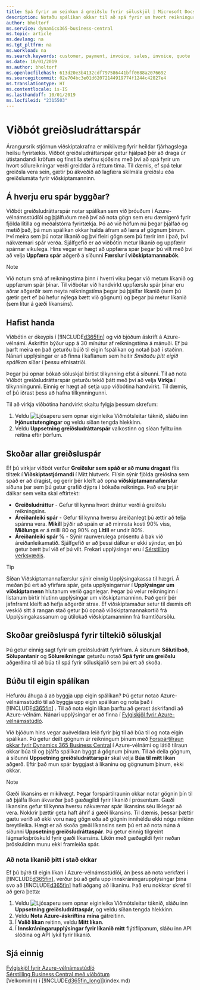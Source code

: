 ```yaml
---
title: Spá fyrir um seinkun á greiðslu fyrir söluskjöl | Microsoft Docs
description: Notaðu spálíkan okkar til að spá fyrir um hvort reikningur verði greiddur á réttum tíma.
author: bholtorf
ms.service: dynamics365-business-central
ms.topic: article
ms.devlang: na
ms.tgt_pltfrm: na
ms.workload: na
ms.search.keywords: customer, payment, invoice, sales, invoice, quote
ms.date: 10/01/2019
ms.author: bholtorf
ms.openlocfilehash: 613d20e3b4132cdf797586441bff0688a2076692
ms.sourcegitcommit: 02e704bc3e01d62072144919774f1244c42827e4
ms.translationtype: HT
ms.contentlocale: is-IS
ms.lasthandoff: 10/01/2019
ms.locfileid: "2315503"
---
```

# <a name="the-late-payment-prediction-extension"></a>Viðbót greiðsludráttarspár  
Árangursrík stjórnun viðskiptakrafna er mikilvæg fyrir heildar fjárhagslega heilsu fyrirtækis. Viðbót greiðsludráttarspár getur hjálpað þér að draga úr útistandandi kröfum og fínstilla stefnu sjóðsins með því að spá fyrir um hvort sölureikningar verði greiddar á réttum tíma. Til dæmis, ef spá telur greiðsla vera sein, gætir þú ákveðið að lagfæra skilmála greiðslu eða greiðslumáta fyrir viðskiptamanninn.

## <a name="what-are-predictions-based-on"></a>Á hverju eru spár byggðar?  
Viðbót greiðsludráttarspár notar spálíkan sem við þróuðum í Azure-vélnámsstúdíói og þjálfuðum með því að nota gögn sem eru dæmigerð fyrir fjölda lítilla og meðalstórra fyrirtækja. Þó að við höfum nú þegar þjálfað og metið það, þá mun spálíkan okkar halda áfram að læra af gögnum þínum. Því meira sem þú notar líkanið og því fleiri gögn sem þú færir inn í það, því nákvæmari spár verða. Sjálfgefið er að viðbótin metur líkanið og uppfærir spárnar vikulega. Hins vegar er hægt að uppfæra spár þegar þú vilt með því að velja **Uppfæra spár** aðgerð á síðunni **Færslur í viðskiptamannabók**.  

> [!Note]
> Við notum smá af reikningstíma þinn í hverri viku þegar við metum líkanið og uppfærum spár þínar. Til viðbótar við handvirkt uppfærslu spár þínar eru aðrar aðgerðir sem neyta reikningstíma þegar þú þjálfar líkanið (sem þú gætir gert ef þú hefur nýlega bætt við gögnum) og þegar þú metur líkanið (sem lítur á gæði líkansins).

## <a name="getting-started"></a>Hafist handa
Viðbótin er ókeypis í [!INCLUDE[d365fin](includes/d365fin_md.md)] og við bjóðum áskrift á Azure-vélnámi. Áskriftin býður upp á 30 mínútur af reikningstíma á mánuði. Ef þú þarft meira en það geturðu búið til eigin fspálíkan og notað það í staðinn. Nánari upplýsingar er að finna í kaflanum sem heitir _Smíðaðu þitt eigið spálíkan_ síðar í þessu efnisatriði.  

Þegar þú opnar bókað söluskjal birtist tilkynning efst á síðunni. Til að nota Viðbót greiðsludráttarspár geturðu tekið þátt með því að velja **Virkja** í tilkynningunni. Einnig er hægt að setja upp viðbótina handvirkt. Til dæmis, ef þú iðrast þess að hafna tilkynningunni.  

Til að virkja viðbótina handvirkt skaltu fylgja þessum skrefum:

1. Veldu ![Ljósaperu sem opnar eiginleika Viðmótsleitar](media/ui-search/search_small.png "Segðu mér hvað þú vilt gera") táknið, sláðu inn **Þjónustutengingar** og veldu síðan tengda hlekkinn.  
2. Veldu **Uppsetning greiðsludráttarspár** valkostinn og síðan fylltu inn reitina eftir þörfum.

## <a name="viewing-all-payment-predictions"></a>Skoðar allar greiðsluspár
Ef þú virkjar viðbót verður **Greiðslur sem spáð er að munu dragast** flís tiltæk í **Viðskiptastjórnandi** í Mitt hlutverk. Flísin sýnir fjölda greiðslna sem spáð er að dragist, og gerir þér kleift að opna **viðskiptamannafærslur** síðuna þar sem þú getur grafið dýpra í bókaða reikninga. Það eru þrjár dálkar sem veita skal eftirtekt:  

* **Greiðsludráttur** - Gefur til kynna hvort dráttur verði á greiðslu reikningsins.
* **Áreiðanleiki spár** - Gefur til kynna hversu áreiðanlegt þú ættir að telja spánna vera. **Mikill** þýðir að spáin er að minnsta kosti 90% viss, **Miðlungs** er á milli 80 og 90% og **Lítill** er undir 80%.
* **Áreiðanleiki spár %** - Sýnir raunverulega prósentu á bak við áreiðanleikamatið. Sjálfgefið er að þessi dálkur er ekki sýndur, en þú getur bætt því við ef þú vilt. Frekari upplýsingar eru í [Sérstilling verksvæðis](ui-personalization-user.md).

> [!Tip]
> Síðan Viðskiptamannafærslur sýnir einnig Upplýsingakassa til hægri. Á meðan þú ert að yfirfara spár, geta upplýsingarnar í **Upplýsingar um viðskiptamenn** hlutanum verið gagnlegar. Þegar þú velur reikninginn í listanum birtir hlutinn upplýsingar um viðskiptamanninn. Það gerir þér jafnframt kleift að hefja aðgerðir strax. Ef viðskiptamaður setur til dæmis oft veskið sitt á rangan stað getur þú opnað viðskiptamannakortið frá Upplýsingakassanum og útilokað viðskiptamanninn frá framtíðarsölu.  

## <a name="viewing-a-payment-prediction-for-a-specific-sales-document"></a>Skoðar greiðsluspá fyrir tiltekið söluskjal
Þú getur einnig sagt fyrir um greiðsludrátt fyrirfram. Á síðunum **Sölutilboð**, **Sölupantanir** og **Sölureikningar** geturðu notað **Spá fyrir um greiðslu** aðgerðina til að búa til spá fyrir söluskjalið sem þú ert að skoða.

<!--## Scheduling Payment Predictions
On the **Late Payment Prediction Setup** page you can schedule updates to payment predictions for a time that is convenient for you. -->

## <a name="building-your-own-predictive-model"></a>Búðu til eigin spálíkan
Hefurðu áhuga á að byggja upp eigin spálíkan? Þú getur notað Azure-vélnámsstúdíó til að byggja upp eigin spálíkan og nota það í [!INCLUDE[d365fin](includes/d365fin_md.md)] . Til að nota eigin líkan þarftu að gerast áskrifandi að Azure-vélnám. Nánari upplýsingar er að finna í [Fylgiskjöl fyrir Azure-vélnámsstúdíó](https://go.microsoft.com/fwlink/?linkid=861765).  

Við bjóðum hins vegar auðveldara leið fyrir þig til að búa til og nota eigin spálíkan. Þú getur deilt gögnum úr reikningum þínum með [Forspártilraun okkar fyrir Dynamics 365 Business Central](https://go.microsoft.com/fwlink/?linkid=2086310) í Azure-vélnámi og látið tilraun okkar búa til og þjálfa spálíkan byggt á gögnum þínum. Til að deila gögnum, á síðunni **Uppsetning greiðsludráttarspár** skal velja **Búa til mitt líkan** aðgerð. Eftir það mun spár byggjast á líkaninu og gögnunum þínum, ekki okkar.  

> [!Note]
>   Gæði líkansins er mikilvægt. Þegar forspártilraunin okkar notar gögnin þín til að þjálfa líkan ákvarðar það gæðagildi fyrir líkanið í prósentum. Gæði líkansins gefur til kynna hversu nákvæmar spár líkansins séu líklegar að vera. Nokkrir þættir geta haft áhrif á gæði líkansins. Til dæmis, þessar þættir gætu verið að ekki voru næg gögn eða að gögnin innihéldu ekki nógu mikinn breytileika. Hægt er að skoða gæði líkansins sem þú ert að nota núna á síðunni **Uppsetning greiðsludráttaspár**. Þú getur einnig tilgreint lágmarksþröskuld fyrir gæði líkansins. Líkön með gæðagildi fyrir neðan þröskuldinn munu ekki framleiða spár.  

### <a name="to-use-your-model-instead-of-ours"></a>Að nota líkanið þitt í stað okkar  
Ef þú býrð til eigin líkan í Azure-vélnámsstúdíói, án þess að nota verkfæri í [!INCLUDE[d365fin](includes/d365fin_md.md)], verður þú að gefa upp innskráningarupplýsingar þína svo að [!INCLUDE[d365fin](includes/d365fin_md.md)] hafi aðgang að líkaninu. Það eru nokkrar skref til að gera þetta:

1. Veldu ![Ljósaperu sem opnar eiginleika Viðmótsleitar](media/ui-search/search_small.png "Segðu mér hvað þú vilt gera") táknið, sláðu inn **Uppsetning greiðsludráttaspár**, og veldu síðan tengda hlekkinn.  
2. Veldu **Nota Azure-áskriftina mína** gátreitinn.  
3. Í **Valið líkan** reitinn, veldu **Mitt líkan**.  
4. Í **Innskráningarupplýsingar fyrir líkanið mitt** flýtiflipanum, sláðu inn API slóðina og API lykil fyrir líkanið.  

## <a name="see-also"></a>Sjá einnig  
[Fylgiskjöl fyrir Azure-vélnámsstúdíó](https://go.microsoft.com/fwlink/?linkid=861765)  
[Sérstilling Business Central með viðbótum](ui-extensions.md)  
[Velkomin(n) í [!INCLUDE[d365fin_long](includes/d365fin_long_md.md)]](index.md)  
